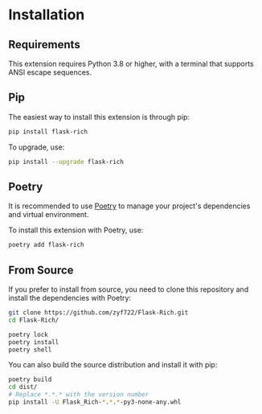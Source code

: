 # Installation

## Requirements
This extension requires Python 3.8 or higher, with a terminal that supports ANSI escape sequences.

## Pip
The easiest way to install this extension is through pip:
```bash
pip install flask-rich
```

To upgrade, use:
```bash
pip install --upgrade flask-rich
```

## Poetry
It is recommended to use [Poetry](https://python-poetry.org/) to manage your project's dependencies and virtual environment.

To install this extension with Poetry, use:
```bash
poetry add flask-rich
```

## From Source
If you prefer to install from source, you need to clone this repository and install the dependencies with Poetry:

```bash
git clone https://github.com/zyf722/Flask-Rich.git
cd Flask-Rich/

poetry lock
poetry install
poetry shell
```

You can also build the source distribution and install it with pip:

```bash
poetry build
cd dist/
# Replace *.*.* with the version number
pip install -U Flask_Rich-*.*.*-py3-none-any.whl
```